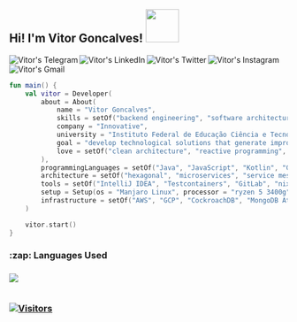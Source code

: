<h2> Hi! I'm Vitor Goncalves! <img src="https://i.ibb.co/Rh9DB0v/1-8-Qqx0hv-UIa1-Tqjqu-Gm-MUg.gif" width="60"></h2>

<a href="https://t.me/vitormbgoncalves">
  <img align="left" alt="Vitor's Telegram" src="https://img.shields.io/badge/-Telegram-1ca0f1?style=for-the-badge&logo=telegram&logoColor=white" />
</a>
<a href="https://www.linkedin.com/in/vitormbgoncalves/">
  <img align="left" alt="Vitor's LinkedIn" src="https://img.shields.io/badge/linkedin-%230077B5.svg?&style=for-the-badge&logo=linkedin&logoColor=white" />
</a>
<a href="https://www.twitter.com/vitormbgoncalve">
  <img align="left" alt="Vitor's Twitter" src="https://img.shields.io/badge/twitter-1DA1F2.svg?&style=for-the-badge&logo=twitter&logoColor=white" />
</a>
<a href="https://www.instagram.com/vitormbgoncalves/">
  <img align="left" alt="Vitor's Instagram" src="https://img.shields.io/badge/-Instagram-purple?style=for-the-badge&logo=instagram&logoColor=white" />
</a>
<a href="mailto:vitorgoncalvesmb135@gmail.com">
  <img align="left" alt="Vitor's Gmail" src="https://img.shields.io/badge/-Gmail-c14438?style=for-the-badge&logo=gmail&logoColor=white" />
</a>

<br>
<br>

```kotlin
fun main() {
    val vitor = Developer(
        about = About(
            name = "Vitor Goncalves",
            skills = setOf("backend engineering", "software architecture", "DevOps"),
            company = "Innovative",
            university = "Instituto Federal de Educação Ciência e Tecnologia Farroupilha - IFFar",
            goal = "develop technological solutions that generate improvements and impacts on people's lives",
            love = setOf("clean architecture", "reactive programming", "TDD", "DDD"),
        ),
        programmingLanguages = setOf("Java", "JavaScript", "Kotlin", "Go"),
        architecture = setOf("hexagonal", "microservices", "service mesh", "event-driven"),
        tools = setOf("IntelliJ IDEA", "Testcontainers", "GitLab", "nix", "Kafka", "NATS", "Kong", "gRPC", "Kubernetes", "Keycloak"),
        setup = Setup(os = "Manjaro Linux", processor = "ryzen 5 3400g", ram = "xpg d41 16gb", ssd = "xpg s41", gpu = "gtx 1050"),
        infrastructure = setOf("AWS", "GCP", "CockroachDB", "MongoDB Atlas", "Confluent", "New Relic", "Auth0")
    )

    vitor.start()
}
```

<h3>:zap: Languages Used<h3/>
<img src="https://github-readme-stats.vercel.app/api/top-langs/?username=vitormbgoncalves&layout=compact&bg_color=343941&text_color=ffffff">
<br/>
<br/>

[![Visitors](https://visitor-badge.glitch.me/badge?page_id=github/vitormbgoncalves)](https://github.com/vitormbgoncalves)
<br/>
